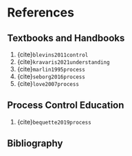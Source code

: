# References

## Textbooks and Handbooks

1. {cite}`blevins2011control`
1. {cite}`kravaris2021understanding`
1. {cite}`marlin1995process`
1. {cite}`seborg2016process`
1. {cite}`love2007process`

## Process Control Education

1. {cite}`bequette2019process`

## Bibliography

```{bibliography}
```
